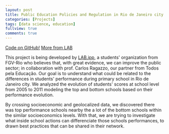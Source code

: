 ```yaml
---
layout: post
title: Public Education Policies and Regulation in Rio de Janeiro city
categories: [Projects]
tags: [data science, education]
fullview: true
comments: true
---
```


<a class="btn btn-default" href="https://github.com/LABipp/pr-educacao">Code on GitHub!</a> 
<a class="btn btn-default" href="https://github.com/LABipp/">More from LAB</a>

This project is being developed by [LAB.ipp](https://www.labipp.com.br/), a students' organization from FGV-Rio who believes that, with great evidence, we can improve the public sector; in collaboration with prof. Carlos Ragazzo, our partner from Todos pela Educação. Our goal is to understand what could be related to the differences in students' performance during primary school in Rio de Janeiro city. We analyzed the evolution of students' scores at school level from 2005 to 2011 modeling the top and bottom schools based on their performance evolution. 

By crossing socioeconomic and geolocalized data, we discovered there was top performance schools nearby the a lot of the bottom schools within the similar socioeconomics levels. With that, we are trying to investigate what inside school actions can differenciate those schools performances, to drawn best practices that can be shared in their network.
